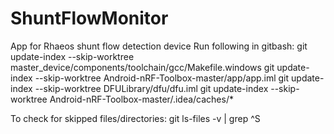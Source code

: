 # ShuntFlowMonitor
App for Rhaeos shunt flow detection device
Run following in gitbash:
git update-index --skip-worktree master_device/components/toolchain/gcc/Makefile.windows
git update-index --skip-worktree Android-nRF-Toolbox-master/app/app.iml
git update-index --skip-worktree DFULibrary/dfu/dfu.iml
git update-index --skip-worktree Android-nRF-Toolbox-master/.idea/caches/*

To check for skipped files/directories:
git ls-files -v | grep ^S
